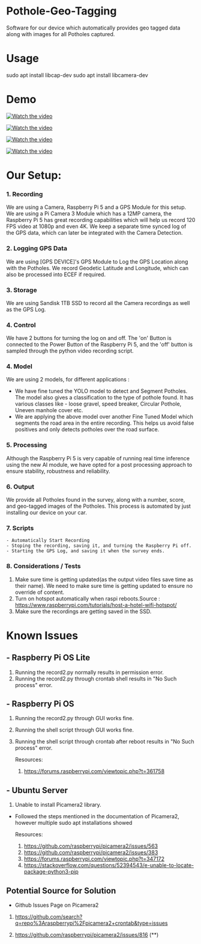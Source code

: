 # Pothole-Geo-Tagging
Software for our device which automatically provides geo tagged data along with images for all Potholes captured.

# Usage

sudo apt install libcap-dev
sudo apt install libcamera-dev

# Demo

[![Watch the video](http://img.youtube.com/vi/VIDEO_ID/maxresdefault.jpg)](https://youtu.be/xSB7NpzPcoU)

[![Watch the video](http://img.youtube.com/vi/VIDEO_ID/maxresdefault.jpg)](https://youtu.be/4v8xGmHocmw)

[![Watch the video](http://img.youtube.com/vi/VIDEO_ID/maxresdefault.jpg)](https://youtu.be/xzIqhlwG57M)

[![Watch the video](http://img.youtube.com/vi/VIDEO_ID/maxresdefault.jpg)](https://youtu.be/1VXNcupkF2w)


# Our Setup:

### 1. Recording
We are using a Camera, Raspberry Pi 5 and a GPS Module for this setup.
We are using a Pi Camera 3 Module which has a 12MP camera, the Raspberry Pi 5 has great recording capabilities which will help us record 120 FPS video at 1080p and even 4K. We keep a separate time synced log of the GPS data, which can later be integrated with the Camera Detection.

### 2. Logging GPS Data
We are using [GPS DEVICE]'s GPS Module to Log the GPS Location along with the Potholes. We record Geodetic Latitude and Longitude, which can also be processed into ECEF if required.

### 3. Storage
We are using  Sandisk 1TB SSD to record all the Camera recordings as well as the GPS Log.

### 4. Control
We have 2 buttons for turning the log on and off. The 'on' Button is connected to the Power Button of the Raspberry Pi 5, and the 'off' button is sampled through the python video recording script.

### 4. Model 
We are using 2 models, for different applications :
- We have fine tuned the YOLO model to detect and Segment Potholes. The model also gives a classification to the type of pothole found. It has various classes like - loose gravel, speed breaker, Circular Pothole, Uneven manhole cover etc.
- We are applying the above model over another Fine Tuned Model which segments the road area in the entire recording. This helps us avoid false positives and only detects potholes over the road surface.

### 5. Processing
Although the Raspberry Pi 5 is very capable of running real time inference using the new AI module, we have opted for a post processing approach to ensure stability, robustness and reliability.

### 6. Output
We provide all Potholes found in the survey, along with a number, score, and geo-tagged images of the Potholes. This process is automated by just installing our device on your car.

### 7. Scripts
    - Automatically Start Recording
    - Stoping the recording, saving it, and turning the Raspberry Pi off.
    - Starting the GPS Log, and saving it when the survey ends.

### 8. Considerations / Tests

1. Make sure time is getting updated(as the output video files save time as their name). We need to make sure time is getting updated to ensure no override of content. 
2. Turn on hotspot automatically when raspi reboots.Source : https://www.raspberrypi.com/tutorials/host-a-hotel-wifi-hotspot/
3. Make sure the recordings are getting saved in the SSD.

# Known Issues

## - Raspberry Pi OS Lite
1. Running the record2.py normally results in permission error.
2. Running the record2.py through crontab shell results in "No Such process" error.

## - Raspberry Pi OS
1. Running the record2.py through GUI works fine.
2. Running the shell script through GUI works fine.
3. Running the shell script through crontab after reboot results in "No Such process" error.

    Resources:
    1. https://forums.raspberrypi.com/viewtopic.php?t=361758

## - Ubuntu Server
1. Unable to install Picamera2 library.
- Followed the steps mentioned in the documentation of Picamera2, however multiple sudo apt installations showed 

    Resources:
    1. https://github.com/raspberrypi/picamera2/issues/563
    2. https://github.com/raspberrypi/picamera2/issues/383
    3. https://forums.raspberrypi.com/viewtopic.php?t=347172
    4. https://stackoverflow.com/questions/52394543/e-unable-to-locate-package-python3-pip
    


## Potential Source for Solution
- Github Issues Page on Picamera2
1. https://github.com/search?q=repo%3Araspberrypi%2Fpicamera2+crontab&type=issues

2. https://github.com/raspberrypi/picamera2/issues/816 (**)


